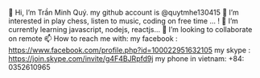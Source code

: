 👋 Hi, I’m Trần Minh Quý. my github account is @quytmhe130415
👀 I’m interested in play chess, listen to music, coding on free time ... !
🌱 I’m currently learning javascript, nodejs, reactjs...
💞️ I’m looking to collaborate on remote
📫 How to reach me with:
my facebook : https://www.facebook.com/profile.php?id=100022951632105
my skype : https://join.skype.com/invite/g4F4BJRpfd9j
my phone in vietnam: +84: 0352610965

